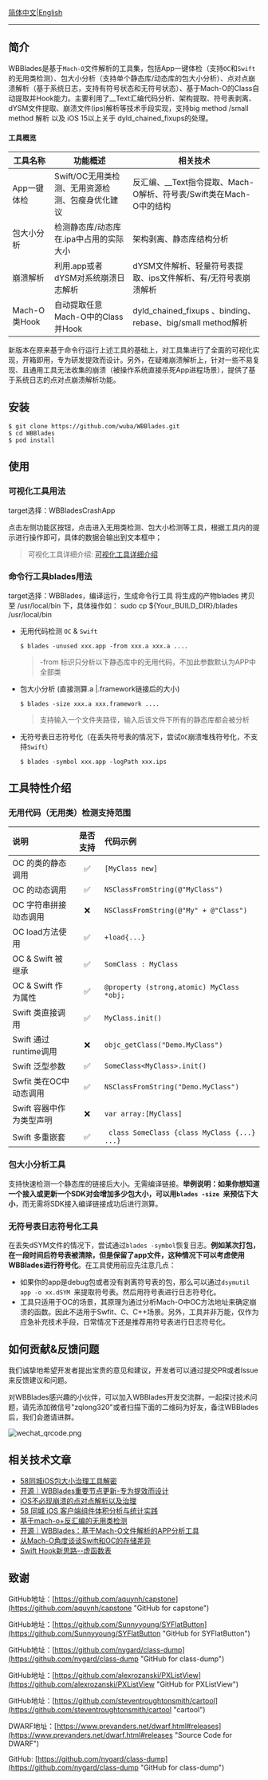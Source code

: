 [简体中文](README-zh.md)|[English](README.md)

---

## 简介

WBBlades是基于`Mach-O`文件解析的工具集，包括App一键体检（支持`OC`和`Swift`的无用类检测）、包大小分析（支持单个静态库/动态库的包大小分析）、点对点崩溃解析（基于系统日志，支持有符号状态和无符号状态）、基于Mach-O的Class自动提取并Hook能力。主要利用了__Text汇编代码分析、架构提取、符号表剥离、dYSM文件提取、崩溃文件(ips)解析等技术手段实现，支持big method /small method 解析 以及 iOS 15以上关于  dyld_chained_fixups的处理。

#### 工具概览

| 工具名称          | 功能概述| 相关技术|
| ------------------- | -------- |------------ |
| App一键体检 | Swift/OC无用类检测、无用资源检测、包瘦身优化建议| 反汇编、__Text指令提取、Mach-O解析、符号表/Swift类在Mach-O中的结构|
| 包大小分析 | 检测静态库/动态库在.ipa中占用的实际大小| 架构剥离、静态库结构分析|
| 崩溃解析 | 利用.app或者dYSM对系统崩溃日志解析| dYSM文件解析、轻量符号表提取、ips文件解析、有/无符号表崩溃解析|
| Mach-O类Hook | 自动提取任意Mach-O中的Class并Hook| dyld_chained_fixups 、binding、rebase、big/small method解析|

新版本在原来基于命令行运行上述工具的基础上，对工具集进行了全面的可视化实现，开箱即用，专为研发提效而设计。另外，在疑难崩溃解析上，针对一些不易复现、且通用工具无法收集的崩溃（被操作系统直接杀死App进程场景），提供了基于系统日志的点对点崩溃解析功能。


## 安装

```
$ git clone https://github.com/wuba/WBBlades.git
$ cd WBBlades
$ pod install
```
## 使用
### 可视化工具用法
target选择：WBBladesCrashApp

点击左侧功能区按钮，点击进入无用类检测、包大小检测等工具，根据工具内的提示进行操作即可，具体的数据会输出到文本框中；
> 可视化工具详细介绍: [可视化工具详细介绍](https://github.com/wuba/WBBlades)

### 命令行工具blades用法
target选择：WBBlades，编译运行，生成命令行工具
将生成的产物blades 拷贝至 /usr/local/bin 下，具体操作如：
sudo cp ${Your_BUILD_DIR}/blades /usr/local/bin

- 无用代码检测 `OC` & `Swift`

   `$ blades -unused xxx.app -from xxx.a xxx.a ....`

  > -from 标识只分析以下静态库中的无用代码，不加此参数默认为APP中全部类

- 包大小分析 (直接测算.a |.framework链接后的大小)

  `$ blades -size xxx.a xxx.framework ....`

  > 支持输入一个文件夹路径，输入后该文件下所有的静态库都会被分析

- 无符号表日志符号化（在丢失符号表的情况下，尝试`OC`崩溃堆栈符号化，不支持`Swift`）

  `$ blades -symbol xxx.app -logPath xxx.ips`
  
  

## 工具特性介绍

### 无用代码（无用类）检测支持范围

| 说明                     | 是否支持 | 代码示例                                     |
| :----------------------- | :------: | :------------------------------------------- |
| OC 的类的静态调用        |    ✅     | `[MyClass new]`                              |
| OC 的动态调用            |    ✅     | `NSClassFromString(@"MyClass")`              |
| OC 字符串拼接动态调用    |    ❌     | `NSClassFromString(@"My" + @"Class")`        |
| OC load方法使用          |    ✅     | `+load{...} `                                |
| OC & Swift 被继承        |    ✅     | `SomClass : MyClass`                         |
| OC & Swift 作为属性      |    ✅     | `@property (strong,atomic) MyClass *obj;`    |
| Swift 类直接调用         |    ✅     | `MyClass.init()`                             |
| Swift 通过runtime调用    |    ❌     | `objc_getClass("Demo.MyClass")`              |
| Swift 泛型参数           |    ✅     | `SomeClass<MyClass>.init()`                  |
| Swfit 类在OC中动态调用   |    ✅     | `NSClassFromString("Demo.MyClass")`          |
| Swift 容器中作为类型声明 |    ❌     | `var array:[MyClass]`                        |
| Swift 多重嵌套           |    ✅     | ` class SomeClass {class MyClass {...} ...}` |

### 包大小分析工具

支持快速检测一个静态库的链接后大小。无需编译链接。**举例说明：如果你想知道一个接入或更新一个SDK对会增加多少包大小，可以用`blades -size `来预估下大小**，而无需将SDK接入编译链接成功后进行测算。



### 无符号表日志符号化工具

在丢失dSYM文件的情况下，尝试通过`blades -symbol`恢复日志。**例如某次打包，在一段时间后符号表被清除，但是保留了app文件，这种情况下可以考虑使用WBBlades进行符号化**。在工具使用前应先注意几点：

- 如果你的app是debug包或者没有剥离符号表的包，那么可以通过`dsymutil app -o xx.dSYM `来提取符号表。然后用符号表进行日志符号化。
- 工具只适用于OC的场景，其原理为通过分析Mach-O中OC方法地址来确定崩溃的函数。因此不适用于Swfit、C、C++场景。另外，工具并非万能，仅作为应急补充技术手段，日常情况下还是推荐用符号表进行日志符号化。


## 如何贡献&反馈问题

我们诚挚地希望开发者提出宝贵的意见和建议，开发者可以通过提交PR或者Issue来反馈建议和问题。

对WBBlades感兴趣的小伙伴，可以加入WBBlades开发交流群，一起探讨技术问题，请先添加微信号"zqlong320"或者扫描下面的二维码为好友，备注WBBlades后，我们会邀请进群。

![wechat_qrcode.png](imgs/wechat_qrcode.png)

## 相关技术文章
- [58同城iOS包大小治理工具解密](https://juejin.cn/post/7176441132447399993)
- [开源｜WBBlades重要节点更新-专为提效而设计](https://mp.weixin.qq.com/s/tXxhnDKerobyxoWuEBGjNQ)
- [iOS不必现崩溃的点对点解析以及治理](https://mp.weixin.qq.com/s/tGvE-2flzhm4skkrfbUIBA)
- [58 同城 iOS 客户端组件体积分析与统计实践](https://blog.csdn.net/csdnnews/article/details/100354658/)
- [基于mach-o+反汇编的无用类检测](https://www.jianshu.com/p/c41ad330e81c)
- [开源｜WBBlades：基于Mach-O文件解析的APP分析工具](https://mp.weixin.qq.com/s/HWJArO5y9G20jb2pqaAQWQ)
- [从Mach-O角度谈谈Swift和OC的存储差异](https://www.jianshu.com/p/ef0ff6ee6bc6)
- [Swift Hook新思路--虚函数表](https://mp.weixin.qq.com/s/mjwOVdPZUlEMgLUNdT6o9g)


## 致谢

GitHub地址：[https://github.com/aquynh/capstone](https://github.com/aquynh/capstone "GitHub for capstone")

GitHub地址：[https://github.com/Sunnyyoung/SYFlatButton](https://github.com/Sunnyyoung/SYFlatButton "GitHub for SYFlatButton")

GitHub地址：[https://github.com/nygard/class-dump](https://github.com/nygard/class-dump "GitHub for class-dump")

GitHub地址：[https://github.com/alexrozanski/PXListView](https://github.com/alexrozanski/PXListView "GitHub for PXListView")

GitHub地址：[https://github.com/steventroughtonsmith/cartool](https://github.com/steventroughtonsmith/cartool "cartool")

DWARF地址：[https://www.prevanders.net/dwarf.html#releases](https://www.prevanders.net/dwarf.html#releases "Source Code for DWARF") 

GitHub:
[https://github.com/nygard/class-dump](https://github.com/nygard/class-dump "GitHub for class-dump")

